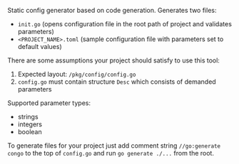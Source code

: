Static config generator based on code generation.
Generates two files: 
- `init.go` (opens configuration file in the root path of project and validates parameters)
- `<PROJECT_NAME>.toml` (sample configuration file with parameters set to default values)

There are some assumptions your project should satisfy to use this tool:
1. Expected layout: `/pkg/config/config.go`
2. `config.go` must contain structure `Desc` which consists of demanded parameters

Supported parameter types:
- strings
- integers
- boolean

To generate files for your project just add comment string ```//go:generate congo``` to the top of `config.go` and run `go generate ./...` from the root.